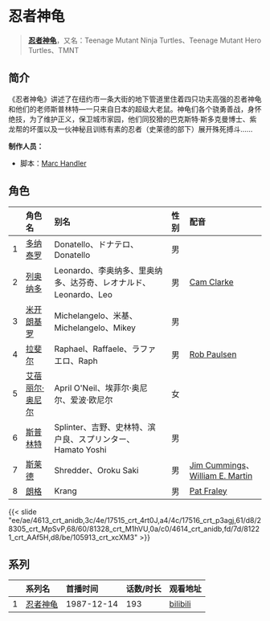 # 忍者神龟


> <u>**[忍者神龟](https://bgm.tv/subject/9570)**</u>，又名：Teenage Mutant Ninja Turtles、Teenage Mutant Hero Turtles、TMNT

## 简介

《忍者神龟》讲述了在纽约市一条大街的地下管道里住着四只功夫高强的忍者神龟和他们的老师斯普林特—一只来自日本的超级大老鼠。神龟们各个骁勇善战，身怀绝技，为了维护正义，保卫城市家园，他们同狡猾的巴克斯特·斯多克曼博士、紫龙帮的坏蛋以及一伙神秘且训练有素的忍者（史莱德的部下）展开殊死搏斗……

**制作人员：**
- 脚本：[Marc Handler](https://bgm.tv/person/63857)

## 角色

|     |   角色名   |   别名  | 性别 |  配音  |
|:--- |:------  |:----      |:---  |:--   |
| 1 | [多纳泰罗](https://bgm.tv/character/4613) | Donatello、ドナテロ、Donatello | 男 |  |
| 2 | [列奥纳多](https://bgm.tv/character/17515) | Leonardo、李奥纳多、里奥纳多、达芬奇、レオナルド、Leonardo、Leo | 男 | [Cam Clarke](https://bgm.tv/person/44274) |
| 3 | [米开朗基罗](https://bgm.tv/character/17516) | Michelangelo、米基、Michelangelo、Mikey | 男 |  |
| 4 | [拉斐尔](https://bgm.tv/character/28305) | Raphael、Raffaele、ラファエロ、Raph | 男 | [Rob Paulsen](https://bgm.tv/person/33133) |
| 5 | [艾蓓丽尔·奥尼尔](https://bgm.tv/character/81328) | April O'Neil、埃菲尔·奥尼尔、爱波·欧尼尔 | 女 |  |
| 6 | [斯普林特](https://bgm.tv/character/4614) | Splinter、吉野、史林特、滨户良、スプリンター、Hamato Yoshi | 男 |  |
| 7 | [斯莱德](https://bgm.tv/character/81221) | Shredder、Oroku Saki | 男 | [Jim Cummings](https://bgm.tv/person/33092)、[William E. Martin](https://bgm.tv/person/35444) |
| 8 | [朗格](https://bgm.tv/character/105913) | Krang | 男 | [Pat Fraley](https://bgm.tv/person/44296) |

{{< slide "ee/ae/4613_crt_anidb,3c/4e/17515_crt_4rt0J,a4/4c/17516_crt_p3agj,61/d8/28305_crt_MpSvP,68/60/81328_crt_M1hVU,0a/c0/4614_crt_anidb,fd/7d/81221_crt_AAf5H,d8/be/105913_crt_xcXM3" >}}

## 系列

|     |   系列名   |   首播时间  | 话数/时长  | 观看地址 |
|:---  |:------    |:----      |:---       |:---  |
| 1 |[忍者神龟](https://bgm.tv/subject/9570)| 1987-12-14 | 193 | [bilibili](https://www.bilibili.com/video/BV1Ts411273Q)  |





